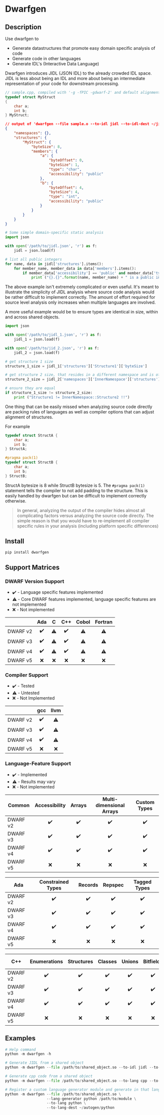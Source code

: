 # Dwarfgen

## Description

Use dwarfgen to

- Generate datastructures that promote easy domain specific analysis of code
- Generate code in other languages
- Generate IDL's (Interactive Data Language)

Dwarfgen introduces JIDL (JSON IDL) to the already crowded IDL space.  JIDL
is less about being an IDL and more about being an intermediate representation
of your code for downstream processing.

``` cpp
// sample.cpp, compiled with '-g -fPIC -gdwarf-2' and default alignment
typedef struct MyStruct
{
    char a;
    int b;
} MyStruct;
```

``` json
// output of 'dwarfgen --file sample.o --to-idl jidl --to-idl-dest ~/jidl'
{
    "namespaces": {},
    "structures": {
        "MyStruct": {
            "byteSize": 8,
            "members": {
                "a": {
                    "byteOffset": 0,
                    "byteSize": 1,
                    "type": "char",
                    "accessibility": "public"
                },
                "b": {
                    "byteOffset": 4,
                    "byteSize": 4,
                    "type": "int",
                    "accessibility": "public"
                }
            }
        }
    }
}
```

``` python
# Some simple domain-specific static analysis
import json

with open('/path/to/jidl.json', 'r') as f:
    jidl = json.load(f)

# list all public integers
for name, data in jidl['structures'].items():
    for member_name, member_data in data['members'].items():
        if member_data['accessibility'] == 'public' and member_data['type'] == 'int':
            print ("{}.{}".format(name, member_name) + " is a public int!")
```

The above example isn't extremely complicated or even useful.  It's meant to illustrate the simplicity of JIDL analysis
where source code analysis would be rather difficult to implement correctly.  The amount of effort required for source
level analysis only increases when multiple languages are involved.

A more useful example would be to ensure types are identical in size, within and across shared objects.

``` python
import json

with open('/path/to/jidl_1.json', 'r') as f:
    jidl_1 = json.load(f)

with open('/path/to/jid_2.json', 'r') as f:
    jidl_2 = json.load(f)

# get structure 1 size
structure_1_size = jidl_1['structures']['Structure1']['byteSize']

# get structure 2 size, that resides in a different namespace and is of a different name
structure_2_size = jidl_2['namespaces']['InnerNamespace']['structures']['Structure2']['byteSize']

# ensure they are equal
if structure_1_size != structure_2_size:
    print ("Structure1 != InnerNamespace::Structure2 !!")
```

One thing that can be easily missed when analyzing source code directly are packing rules of languages as well as
compiler options that can adjust alignment of structures.

For example

``` cpp
typedef struct StructA {
    char a;
    int b;
} StructA;

#pragma pack(1)
typedef struct StructB {
    char a;
    int b;
} StructB;
```

StructA bytesize is 8 while StructB bytesize is 5.  The `#pragma pack(1)` statement tells the compiler to not add
padding to the structure.  This is easily handled by dwarfgen but can be difficult to implement correctly otherwise.

>In general, analyzing the output of the compiler hides almost all complicating factors versus analyzing the source code
directly.  The simple reason is that you would have to re-implement all compiler specific rules in your analysis
(including platform specific differences)

## Install

```
pip install dwarfgen
```

## Support Matrices

### DWARF Version Support

- :heavy_check_mark: - Language specific features implemented
- :warning: - Core DWARF features implemented, language specific features are not implemented
- :x: - Not implemented

|          | Ada                |  C                 | C++                | Cobol              | Fortran            |
| -------- | :----------------: | :----------------: | :----------------: | :----------------: | :----------------: |
| DWARF v2 | :heavy_check_mark: | :warning:          | :heavy_check_mark: | :warning:          | :warning:          |
| DWARF v3 | :heavy_check_mark: | :warning:          | :heavy_check_mark: | :warning:          | :warning:          |
| DWARF v4 | :heavy_check_mark: | :warning:          | :heavy_check_mark: | :warning:          | :warning:          |
| DWARF v5 | :x:                | :x:                | :x:                | :x:                | :x:                |

### Compiler Support

- :heavy_check_mark: - Tested
- :warning: - Untested
- :x: - Not Implemented

|          | gcc                |  llvm              |
| -------- | :----------------: | :----------------: |
| DWARF v2 | :heavy_check_mark: | :warning:          |
| DWARF v3 | :heavy_check_mark: | :warning:          |
| DWARF v4 | :heavy_check_mark: | :warning:          |
| DWARF v5 | :x:                | :x:                |

### Language-Feature Support

- :heavy_check_mark: - Implemented
- :warning: - Results may vary
- :x: - Not implemented

| Common   | Accessibility      | Arrays             | Multi-dimensional Arrays | Custom Types        |
| -------- | :----------------: | :----------------: | :----------------------: | :-----------------: |
| DWARF v2 | :heavy_check_mark: | :heavy_check_mark: | :heavy_check_mark:       | :heavy_check_mark:  |
| DWARF v3 | :heavy_check_mark: | :heavy_check_mark: | :heavy_check_mark:       | :heavy_check_mark:  |
| DWARF v4 | :heavy_check_mark: | :heavy_check_mark: | :heavy_check_mark:       | :heavy_check_mark:  |
| DWARF v5 | :x:                | :x:                | :x:                      | :x:                 |

| Ada      | Constrained Types        | Records            | Repspec            | Tagged Types       |
| -------- | :----------------------: | :----------------: | :----------------: | :----------------: |
| DWARF v2 | :heavy_check_mark:       | :heavy_check_mark: | :heavy_check_mark: | :heavy_check_mark: |
| DWARF v3 | :heavy_check_mark:       | :heavy_check_mark: | :heavy_check_mark: | :heavy_check_mark: |
| DWARF v4 | :heavy_check_mark:       | :heavy_check_mark: | :heavy_check_mark: | :heavy_check_mark: |
| DWARF v5 | :x:                      | :x:                | :x:                | :x:                |

| C++      | Enumerations       | Structures         | Classes            | Unions             | Bitfields          | Inheritance        | Multi-Inheritance        | STL Types | Template Types |
| -------- | :----------------: | :----------------: | :----------------: | :----:             | :----------------: | :----------------: | :----------------------: | :-------: | :------------: |
| DWARF v2 | :heavy_check_mark: | :heavy_check_mark: | :heavy_check_mark: | :heavy_check_mark: | :heavy_check_mark: | :heavy_check_mark: | :heavy_check_mark:       | :warning: | :warning:      |
| DWARF v3 | :heavy_check_mark: | :heavy_check_mark: | :heavy_check_mark: | :heavy_check_mark: | :heavy_check_mark: | :heavy_check_mark: | :heavy_check_mark:       | :warning: | :warning:      |
| DWARF v4 | :heavy_check_mark: | :heavy_check_mark: | :heavy_check_mark: | :heavy_check_mark: | :heavy_check_mark: | :heavy_check_mark: | :heavy_check_mark:       | :warning: | :warning:      |
| DWARF v5 | :x:                | :x:                | :x:                | :x:                | :x:                | :x:                | :x:                      | :x:       | :x:            |

## Examples

``` python
# Help command
python -m dwarfgen -h
```

``` python
# Generate JIDL from a shared object
python -m dwarfgen --file /path/to/shared_object.so --to-idl jidl --to-idl-dest ~/jidl
```

``` python
# Generate cpp code from a shared object
python -m dwarfgen --file /path/to/shared_object.so --to-lang cpp --to-lang-dest ~/autogen/cpp
```

``` python
# Register a custom language generator module and generate in that language
python -m dwarfgen --file /path/to/shared_object.so \
                   --lang-generator python /path/to/module \
                   --to-lang python \
                   --to-lang-dest ~/autogen/python
```
